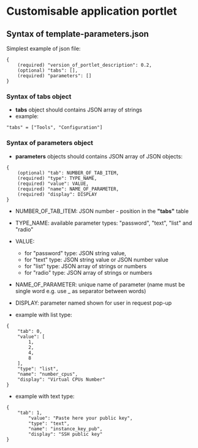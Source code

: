 # Customisable application portlet

## Syntax of template-parameters.json
Simplest example of json file:
```
{
    (required) "version_of_portlet_description": 0.2,
    (optional) "tabs": [],
    (required) "parameters": []
}
```
### Syntax of tabs object
* **tabs** object should contains JSON array of strings
* example:
```
"tabs" = ["Tools", "Configuration"] 
```
### Syntax of parameters object
* **parameters** objects should contains JSON array of JSON objects:
```
{
    (optional) "tab": NUMBER_OF_TAB_ITEM, 
    (required) "type": TYPE_NAME,
    (required) "value": VALUE,
    (required) "name": NAME_OF_PARAMETER,
    (required) "display": DISPLAY
}
```
* NUMBER_OF_TAB_ITEM: JSON number - position in the **"tabs"** table
* TYPE_NAME: available parameter types: "password", "text", "list" and "radio"
* VALUE: 
  * for "password" type: JSON string value,
  * for "text" type: JSON string value or JSON number value
  * for "list" type: JSON array of strings or numbers
  * for "radio" type: JSON array of strings or numbers
* NAME_OF_PARAMETER: unique name of parameter (name must be single word e.g. use _ as separator between words)
* DISPLAY: parameter named shown for user in request pop-up 



* example with list type:
```
{
    "tab": 0,
    "value": [
        1,
        2,
        4,
        8
    ],
    "type": "list",
    "name": "number_cpus",
    "display": "Virtual CPUs Number"
}
```
* example with text type:
```
{
    "tab": 1,
        "value": "Paste here your public key",
        "type": "text",
        "name": "instance_key_pub",
        "display": "SSH public key"
}
```
